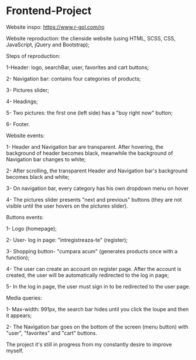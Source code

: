 # Frontend-Project


Website inspo: https://www.r-gol.com/ro

Website reproduction: the clienside website (using HTML, SCSS, CSS, JavaScript, jQuery and Bootstrap);

Steps of reproduction:

1-Header: logo, searchBar, user, favorites and cart buttons;

2- Navigation bar: contains four categories of products;

3- Pictures slider;

4- Headings;

5- Two pictures: the first one (left side) has a "buy right now" button;

6- Footer. 



Website events: 

1- Header and Navigation bar are transparent. After hovering, the background of header becomes black, meanwhile the background of Navigation bar changes to white;

2- After scrolling, the transparent Header and Navigation bar's background becomes black and white; 

3- On navigation bar, every category has his own dropdown menu on hover

4- The pictures slider presents "next and previous" buttons (they are not visible until the user hovers on the pictures slider).



Buttons events:

1- Logo (homepage);

2- User- log in page: "intregistreaza-te" (register);

3- Shopping button- "cumpara acum" (generates products once with a function);

4- The user can create an account on register page. After the account is created, the user will be automatically redirected to the log in page;

5- In the log in page, the user must sign in to be redirected to the user page.



Media queries:

1- Max-width: 991px, the search bar hides until you click the loupe and then it appears;

2- The Navigation bar goes on the bottom of the screen (menu button) with "user", "favorites" and "cart" buttons.

The project it's still in progress from my constantly desire to improve myself. 
